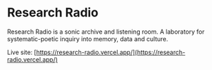 # Research Radio

Research Radio is a sonic archive and listening room.
A laboratory for systematic-poetic inquiry into memory, data and culture.

Live site: [https://research-radio.vercel.app/](https://research-radio.vercel.app/)
